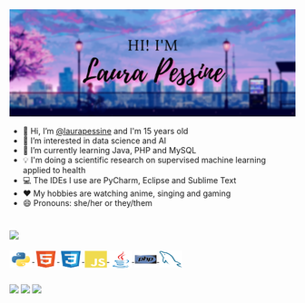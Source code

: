 <img src="cover-image.png">

- 👋 Hi, I’m <a href="https://github.com/laurapessine">@laurapessine</a> and I'm 15 years old
- 👀 I’m interested in data science and AI
- 🌱 I’m currently learning Java, PHP and MySQL
- 💡 I'm doing a scientific research on supervised machine learning applied to health
- 💻 The IDEs I use are PyCharm, Eclipse and Sublime Text
- ❤️ My hobbies are watching anime, singing and gaming
- 😄 Pronouns: she/her or they/them

#

<div>
  <a href="https://github.com/laurapessine">
  <img height="180em" src="https://github-readme-stats.vercel.app/api?username=laurapessine&show_icons=true&theme=radical&include_all_commits=true&count_private=true">
</div>

<div style="display: inline_block"><br>
  <img align="center" alt="Python" height="30" width="40" src="https://raw.githubusercontent.com/devicons/devicon/master/icons/python/python-original.svg">
  <img align="center" alt="HTML" height="30" width="40" src="https://raw.githubusercontent.com/devicons/devicon/master/icons/html5/html5-original.svg">
  <img align="center" alt="CSS" height="30" width="40" src="https://raw.githubusercontent.com/devicons/devicon/master/icons/css3/css3-original.svg">
  <img align="center" alt="JS" height="30" width="40" src="https://raw.githubusercontent.com/devicons/devicon/master/icons/javascript/javascript-plain.svg">
  <img align="center" alt="Java" height="30" width="40" src="https://raw.githubusercontent.com/devicons/devicon/master/icons/java/java-original.svg">
  <img align="center" alt="PHP" height="30" width="40" src="https://raw.githubusercontent.com/devicons/devicon/master/icons/php/php-original.svg">
  <img align="center" alt="MySQL" height="30" width="40" src="https://raw.githubusercontent.com/devicons/devicon/master/icons/mysql/mysql-original.svg">
</div>

##

<div>
  <a href="https://www.youtube.com/channel/UCQncrlvlbd1kGjCgKInUIIw" target="_blank"><img src="https://img.shields.io/badge/YouTube-Ca2a2c?style=for-the-badge&logo=youtube&logoColor=white" target="_blank"></a>
  <a href="https://instagram.com/laurapessine" target="_blank"><img src="https://img.shields.io/badge/-Instagram-DD2A7B?style=for-the-badge&logo=instagram&logoColor=white" target="_blank"></a>
  <a href="https://discordapp.com/users/706933445690916916/" target="_blank"><img src="https://img.shields.io/badge/-Discord-586AEA?style=for-the-badge&logo=discord&logoColor=white" target="_blank"></a>
</div>
